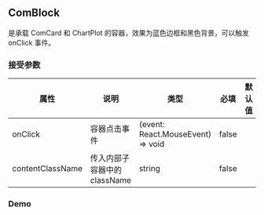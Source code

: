 ## ComBlock

是承载 ComCard 和 ChartPlot 的容器，效果为蓝色边框和黑色背景，可以触发 onClick 事件。

### 接受参数

| 属性             | 说明                         | 类型                              | 必填  | 默认值 |
| ---------------- | ---------------------------- | --------------------------------- | ----- | ------ |
| onClick          | 容器点击事件                 | (event: React.MouseEvent) => void | false |        |
| contentClassName | 传入内部子容器中的 className | string                            | false |        |

### Demo

<code src="./base.tsx" >

